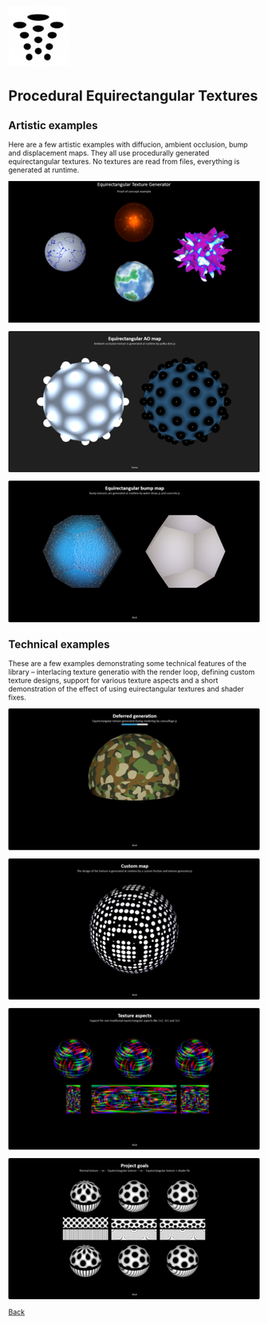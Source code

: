 <img class="logo" src="../assets/logo/logo.png">


# Procedural Equirectangular Textures

## Artistic examples

Here are a few artistic examples with diffucion, ambient
occlusion, bump and displacement maps. They all use
procedurally generated equirectangular textures. No textures
are read from files, everything is generated at runtime.


[<img src="snapshots/proof-of-concept.jpg">](https://boytchev.github.io/texture-generator/examples/proof-of-concept.html) 

[<img src="snapshots/ao-map.jpg">](https://boytchev.github.io/texture-generator/examples/ao-map.html)

[<img src="snapshots/bump-map.jpg">](https://boytchev.github.io/texture-generator/examples/bump-map.html)


## Technical examples

These are a few examples demonstrating some technical features
of the library &ndash; interlacing texture generatio with the
render loop, defining custom texture designs, support for
various texture aspects and a short demonstration of the
effect of using euirectangular textures and shader fixes.

[<img src="snapshots/deferred-generation.jpg">](https://boytchev.github.io/texture-generator/examples/deferred-generation.html)

[<img src="snapshots/custom-map.jpg">](https://boytchev.github.io/texture-generator/examples/custom-map.html)

[<img src="snapshots/texture-aspects.jpg">](https://boytchev.github.io/texture-generator/examples/texture-aspects.html)

[<img src="snapshots/project-goals.jpg">](https://boytchev.github.io/texture-generator/examples/project-goals.html)



		
<div class="footnote">
	<a href="#" onclick="window.history.back(); return false;">Back</a>
</div>